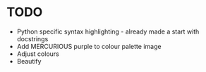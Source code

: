 # TODO

* Python specific syntax highlighting - already made a start with docstrings
* Add MERCURIOUS purple to colour palette image
* Adjust colours
* Beautify

